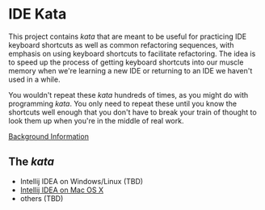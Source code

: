 # IDE Kata

This project contains _kata_ that are meant to be useful for practicing IDE keyboard shortcuts as well as common refactoring sequences, with emphasis on using keyboard shortcuts to facilitate refactoring. The idea is to speed up the process of getting keyboard shortcuts into our muscle memory when we're learning a new IDE or returning to an IDE we haven't used in a while.

You wouldn't repeat these _kata_ hundreds of times, as you might do with programming _kata_. You only need to repeat these until you know the shortcuts well enough that you don't have to break your train of thought to look them up when you're in the middle of real work.

[Background Information](background-info.md)

## The _kata_

- Intellij IDEA on Windows/Linux (TBD)
- [Intellij IDEA on Mac OS X](ij-osx.md)
- others (TBD)


